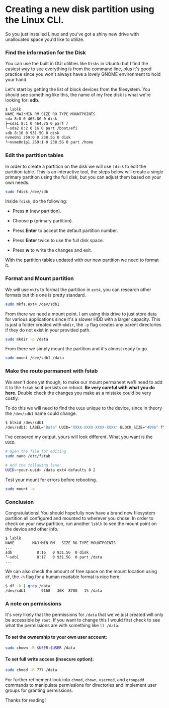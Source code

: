 # Creating a new disk partition using the Linux CLI. 

So you just installed Linux and you've got a shiny new drive with unallocated space you'd like to utilize. 

### Find the information for the Disk

You can use the built in GUI utilities like `Disks` in Ubuntu but I find the easiest way to see everything is from the command line, plus it's good practice since you won't always have a lovely GNOME environment to hold your hand. 

Let's start by getting the list of block devices from the filesystem. You should see something like this, the name of my free disk is what we're looking for: **sdb**.
```bash
$ lsblk
NAME MAJ:MIN RM SIZE RO TYPE MOUNTPOINTS
sda 8:0 0 465.8G 0 disk 
├─sda1 8:1 0 464.7G 0 part / 
└─sda2 8:2 0 1G 0 part /boot/efi 
sdb 8:16 0 931.5G 0 disk 
nvme0n1 259:0 0 238.5G 0 disk 
└─nvme0n1p1 259:1 0 238.5G 0 part /home
```

### Edit the partition tables
In order to create a partition on the disk we will use `fdisk` to edit the partition table. This is an interactive tool, the steps below will create a single primary partition using the full disk, but you can adjust them based on your own needs.

```bash
sudo fdisk /dev/sdb
```

Inside `fdisk`, do the following:

- Press **n** (new partition).
    
- Choose **p** (primary partition).
    
- Press **Enter** to accept the default partition number.
    
- Press **Enter** twice to use the full disk space.
    
- Press **w** to write the changes and exit.

With the partition tables updated with our new partition we need to format it. 

### Format and Mount partition

We will use `mkfs` to format the partition in `ext4`, you can research other formats but this one is pretty standard. 

```bash
sudo mkfs.ext4 /dev/sdb1
```

From there we need a mount point. I am using this drive to just store data for various applications since it's a slower HDD with a larger capacity. This is just a folder created with `mkdir`, the `-p` flag creates any parent directories if they do not exist in your provided path.

```bash
sudo mkdir -p /data
```

From there we simply mount the partition and it's almost ready to go.

```bash
sudo mount /dev/sdb1 /data
```

### Make the route permanent with fstab

We aren't done yet though, to make our mount permanent we'll need to add it to the `fstab` so it persists on reboot. **Be very careful with what you do here.** Double check the changes you make as a mistake could be very costly. 

To do this we will need to find the `UUID` unique to the device, since in theory the `/dev/sdb1` name could change.

```bash
$ blkid /dev/sdb1
/dev/sdb1: LABEL="Data" UUID="XXXX-XXXX-XXXX-XXXX" BLOCK_SIZE="4096" TYPE="ext4" PARTUUID="YYYYYYYY-YY"
```

I've censored my output, yours will look different. What you want is the `UUID`. 

```bash
# Open the file for editing
sudo nano /etc/fstab

# Add the following line:
UUID=<your-uuid> /data ext4 defaults 0 2
```

Test your mount for errors before rebooting. 
```bash
sudo mount -a
```
### Conclusion

Congratulations! You should hopefully now have a brand new filesystem partition all configured and mounted to wherever you chose. In order to check on your new partition, run another `lsblk` to see the mount point on the device and other info.

```bash
$ lsblk
NAME        MAJ:MIN RM   SIZE RO TYPE MOUNTPOINTS
...
sdb           8:16   0 931.5G  0 disk 
└─sdb1        8:17   0 931.5G  0 part /data
...
```

We can also check the amount of free space on the mount location using `df`, the `-h` flag for a human readable format is nice here. 

```bash
$ df -h | grep /data
/dev/sdb1       916G   36K  870G   1% /data
```

### A note on permissions

It's very likely that the permissions for `/data` that we've just created will only be accessible by `root`. If you want to change this I would first check to see what the permissions are with something like `ll /data`. 

#### To set the ownership to your own user account:

```bash
sudo chown -R $USER:$USER /data
```

#### To set full write access (insecure option):
```bash
sudo chmod -R 777 /data
```

For further refinement look into `chmod`, `chown`, `usermod`, and `groupadd` commands to manipulate permissions for directories and implement user groups for granting permissions. 

Thanks for reading!